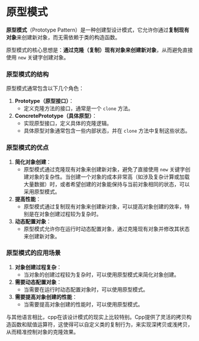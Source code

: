 # 原型模式

**原型模式**（Prototype Pattern）是一种创建型设计模式，它允许你通过**复制现有对象**来创建新对象，而无需依赖于类的构造函数。

原型模式的核心思想是：**通过克隆（复制）现有对象来创建新对象**，从而避免直接使用 `new` 关键字创建对象。
### 原型模式的结构
原型模式通常包含以下几个角色：
1. **Prototype（原型接口）**：
    - 定义克隆方法的接口，通常是一个 `clone` 方法。
2. **ConcretePrototype（具体原型）**：
    - 实现原型接口，定义具体的克隆逻辑。
    - 具体原型对象通常包含一些内部状态，并在 `clone` 方法中复制这些状态。

### 原型模式的优点
1. **简化对象创建**：
    - 原型模式通过克隆现有对象来创建新对象，避免了直接使用 `new` 关键字创建对象的复杂性。当创建一个对象的成本非常高（如涉及复杂计算或加载大量数据）时，或者希望创建的对象能保持与当前对象相同的状态，可以采用原型模式。
2. **提高性能**：
    - 原型模式通过复制现有对象来创建新对象，可以提高对象创建的效率，特别是在对象创建过程较为复杂时。     
3. **动态配置对象**：
    - 原型模式允许你在运行时动态配置对象，通过克隆现有对象并修改其状态来创建新对象。

### 原型模式的应用场景
1. **对象创建过程复杂**：
    - 当对象的创建过程较为复杂时，可以使用原型模式来简化对象创建。
2. **需要动态配置对象**：
    - 当需要在运行时动态配置对象时，可以使用原型模式。    
3. **需要提高对象创建的性能**：
    - 当需要提高对象创建的性能时，可以使用原型模式。

与其他语言相比，cpp在该设计模式的现实上比较特别。Cpp提供了灵活的拷贝构造函数和赋值运算符，这使得可以自定义类的复制行为，来实现深拷贝或浅拷贝，从而精准控制对象的克隆效果。
